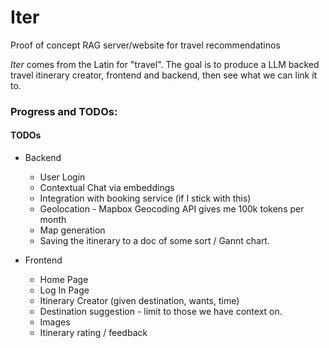 # Iter

Proof of concept RAG server/website for travel recommendatinos

*Iter* comes from the Latin for "travel". The goal is to produce a LLM backed travel itinerary creator, frontend and backend, then see what we can link it to.

### Progress and TODOs:

#### TODOs
* Backend
  * User Login
  * Contextual Chat via embeddings
  * Integration with booking service (if I stick with this)
  * Geolocation - Mapbox Geocoding API gives me 100k tokens per month
  * Map generation
  * Saving the itinerary to a doc of some sort / Gannt chart.
 
* Frontend
  * Home Page
  * Log In Page
  * Itinerary Creator (given destination, wants, time)
  * Destination suggestion - limit to those we have context on.
  * Images
  * Itinerary rating / feedback
